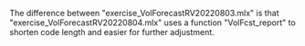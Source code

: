 
The difference between "exercise_VolForecastRV20220803.mlx" is that "exercise_VolForecastRV20220804.mlx" uses a function "VolFcst_report" to shorten code length and easier for further adjustment.
